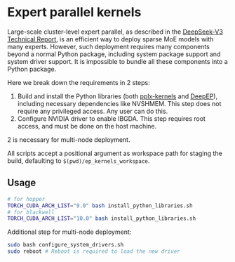 # Expert parallel kernels

Large-scale cluster-level expert parallel, as described in the [DeepSeek-V3 Technical Report](http://arxiv.org/abs/2412.19437), is an efficient way to deploy sparse MoE models with many experts. However, such deployment requires many components beyond a normal Python package, including system package support and system driver support. It is impossible to bundle all these components into a Python package.

Here we break down the requirements in 2 steps:

1. Build and install the Python libraries (both [pplx-kernels](https://github.com/ppl-ai/pplx-kernels) and [DeepEP](https://github.com/deepseek-ai/DeepEP)), including necessary dependencies like NVSHMEM. This step does not require any privileged access. Any user can do this.
2. Configure NVIDIA driver to enable IBGDA. This step requires root access, and must be done on the host machine.

2 is necessary for multi-node deployment.

All scripts accept a positional argument as workspace path for staging the build, defaulting to `$(pwd)/ep_kernels_workspace`.

## Usage

```bash
# for hopper
TORCH_CUDA_ARCH_LIST="9.0" bash install_python_libraries.sh
# for blackwell
TORCH_CUDA_ARCH_LIST="10.0" bash install_python_libraries.sh
```

Additional step for multi-node deployment:

```bash
sudo bash configure_system_drivers.sh
sudo reboot # Reboot is required to load the new driver
```
